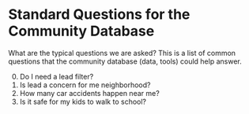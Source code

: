 # Standard Questions for the Community Database

What are the typical questions we are asked? This is a list of common questions that the community database (data, tools) could help answer.

0. Do I need a lead filter?
0. Is lead a concern for me neighborhood?
0. How many car accidents happen near me?
0. Is it safe for my kids to walk to school?
